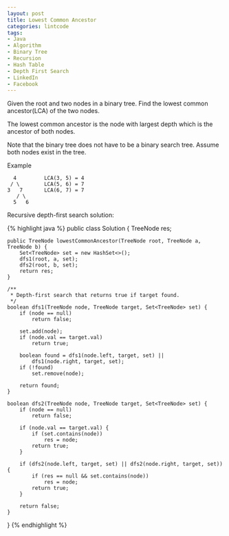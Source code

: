 ```yaml
---
layout: post
title: Lowest Common Ancestor
categories: lintcode
tags:
- Java
- Algorithm
- Binary Tree
- Recursion
- Hash Table
- Depth First Search
- LinkedIn
- Facebook
---
```


Given the root and two nodes in a binary tree. Find the lowest common ancestor(LCA) of the two nodes.

The lowest common ancestor is the node with largest depth which is the ancestor of both nodes.

Note that the binary tree does not have to be a binary search tree. Assume both nodes exist in the tree.

Example

```
  4         LCA(3, 5) = 4
 / \        LCA(5, 6) = 7
3   7       LCA(6, 7) = 7
   / \
  5   6
```

Recursive depth-first search solution:

{% highlight java %}
public class Solution {
    TreeNode res;
    
    public TreeNode lowestCommonAncestor(TreeNode root, TreeNode a, TreeNode b) {
        Set<TreeNode> set = new HashSet<>();
        dfs1(root, a, set);
        dfs2(root, b, set);
        return res;
    }
    
    /**
     * Depth-first search that returns true if target found.
     */
    boolean dfs1(TreeNode node, TreeNode target, Set<TreeNode> set) {
        if (node == null)
            return false;
        
        set.add(node);
        if (node.val == target.val) 
            return true;
        
        boolean found = dfs1(node.left, target, set) ||
            dfs1(node.right, target, set);
        if (!found)
            set.remove(node);
        
        return found;
    }
    
    boolean dfs2(TreeNode node, TreeNode target, Set<TreeNode> set) {
        if (node == null)
            return false;
        
        if (node.val == target.val) {
            if (set.contains(node))
                res = node;
            return true;
        }
        
        if (dfs2(node.left, target, set) || dfs2(node.right, target, set)) {
            if (res == null && set.contains(node))
                res = node;
            return true;
        }
        
        return false;
    }
}
{% endhighlight %}